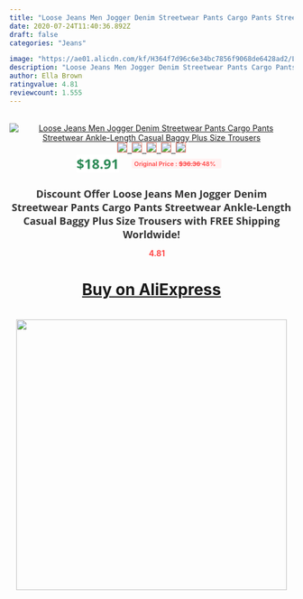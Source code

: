 ```yaml
---
title: "Loose Jeans Men Jogger Denim Streetwear Pants Cargo Pants Streetwear Ankle-Length Casual Baggy Plus Size Trousers"
date: 2020-07-24T11:40:36.892Z
draft: false
categories: "Jeans"

image: "https://ae01.alicdn.com/kf/H364f7d96c6e34bc7856f9068de6428ad2/Loose-Jeans-Men-Jogger-Denim-Streetwear-Pants-Cargo-Pants-Streetwear-Ankle-Length-Casual-Baggy-Plus-Size.jpg"
description: "Loose Jeans Men Jogger Denim Streetwear Pants Cargo Pants Streetwear Ankle-Length Casual Baggy Plus Size Trousers"
author: Ella Brown
ratingvalue: 4.81
reviewcount: 1.555
---
```

<br>
<div style="text-align: center;">
<a href="https://s.click.aliexpress.com/e/_AsbDBX" target="_blank" rel="nofollow noopener noreferrer"><img alt="Loose Jeans Men Jogger Denim Streetwear Pants Cargo Pants Streetwear Ankle-Length Casual Baggy Plus Size Trousers" class="magnifier-image" src="https://ae01.alicdn.com/kf/H364f7d96c6e34bc7856f9068de6428ad2/Loose-Jeans-Men-Jogger-Denim-Streetwear-Pants-Cargo-Pants-Streetwear-Ankle-Length-Casual-Baggy-Plus-Size.jpg_640x640.jpg">
<br>
<img style="border:1px solid salmon" src="https://ae01.alicdn.com/kf/H364f7d96c6e34bc7856f9068de6428ad2/Loose-Jeans-Men-Jogger-Denim-Streetwear-Pants-Cargo-Pants-Streetwear-Ankle-Length-Casual-Baggy-Plus-Size.jpg_120x120.jpg">&nbsp;&nbsp;<img style="border:1px solid salmon" src="https://ae01.alicdn.com/kf/H2c0e3bddfe684294888a42e89748b487G/Loose-Jeans-Men-Jogger-Denim-Streetwear-Pants-Cargo-Pants-Streetwear-Ankle-Length-Casual-Baggy-Plus-Size.jpg_120x120.jpg">&nbsp;&nbsp;<img style="border:1px solid salmon" src="https://ae01.alicdn.com/kf/H5827c9cb5a984e6d8ceeba6eef489ce8Y/Loose-Jeans-Men-Jogger-Denim-Streetwear-Pants-Cargo-Pants-Streetwear-Ankle-Length-Casual-Baggy-Plus-Size.jpg_120x120.jpg">&nbsp;&nbsp;<img style="border:1px solid salmon" src="https://ae01.alicdn.com/kf/H6be19960b28a4adba7e240aa4f8ed8e8X/Loose-Jeans-Men-Jogger-Denim-Streetwear-Pants-Cargo-Pants-Streetwear-Ankle-Length-Casual-Baggy-Plus-Size.jpg_120x120.jpg">&nbsp;&nbsp;<img style="border:1px solid salmon" src="https://ae01.alicdn.com/kf/H3ae7b34daa25484487baea3caec262d2k/Loose-Jeans-Men-Jogger-Denim-Streetwear-Pants-Cargo-Pants-Streetwear-Ankle-Length-Casual-Baggy-Plus-Size.jpg_120x120.jpg"></a></div><br0>
<div style="text-align: center;"><span style="background-color: white; border: 0px; box-sizing: border-box; color: seagreen; display: inline-block; font-family: &quot;open sans&quot; , &quot;arial&quot; , &quot;helvetica&quot; , sans-serif , &quot;heiti&quot;; font-size: 24px; font-stretch: inherit; font-weight: 700; line-height: inherit; margin: 0px 10px 0px 0px; padding: 0px; vertical-align: middle;">$18.91 </span>
<span style="background: rgb(255 , 241 , 241); border-radius: 3px; border: 0px; box-sizing: border-box; color: #ff4747; display: inline-block; font-family: inherit; font-size: 12px; font-stretch: inherit; font-style: inherit; font-variant: inherit; font-weight: 600; line-height: inherit; margin: 0px; padding: 2px 5px; transform: scale(0.9); vertical-align: middle;">Original Price : <b style="text-decoration: line-through;">$36.36 </b> 48%&nbsp;&nbsp;</span></div>
<h1 style="color: #333333; display: inline-block; font-family: &quot;open sans&quot; , &quot;arial&quot; , &quot;helvetica&quot; , sans-serif , &quot;heiti&quot;; font-size: 18px; font-stretch: inherit; font-weight: 700; text-align: center;">Discount Offer Loose Jeans Men Jogger Denim Streetwear Pants Cargo Pants Streetwear Ankle-Length Casual Baggy Plus Size Trousers with FREE Shipping Worldwide!</h1>
<div style="color: #ff4747; text-align: center;">
<img src="https://4.bp.blogspot.com/-M0ZcTcb-5uY/XleCXlxnR4I/AAAAAAAAAEc/OrjgMkXV1oMQFaCRZj5HQwOCBcu3w1FegCPcBGAYYCw/s1600/star.png" style="height: 15px;">&nbsp;<b>4.81</b></div>
<div class="button_cont" align="center"><a class="buynow_a" href="https://s.click.aliexpress.com/e/_AsbDBX" target="_blank" rel="nofollow noopener noreferrer"><H1>Buy on AliExpress</H1></a></div><br>
<div class="separator" style="clear: both; text-align: center;">
<img src="https://lh3.googleusercontent.com/-pTy5HemUv9M/XlePHvY0dAI/AAAAAAAAAE4/0nX5iRUoIWY8eMW9Dpxeirr157OZliDIgCLcBGAsYHQ/s1600/badge.gif" width="480">
</div>
